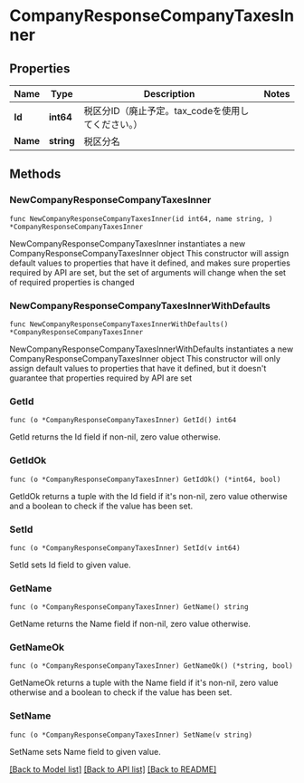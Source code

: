 # CompanyResponseCompanyTaxesInner

## Properties

Name | Type | Description | Notes
------------ | ------------- | ------------- | -------------
**Id** | **int64** | 税区分ID（廃止予定。tax_codeを使用してください。） | 
**Name** | **string** | 税区分名 | 

## Methods

### NewCompanyResponseCompanyTaxesInner

`func NewCompanyResponseCompanyTaxesInner(id int64, name string, ) *CompanyResponseCompanyTaxesInner`

NewCompanyResponseCompanyTaxesInner instantiates a new CompanyResponseCompanyTaxesInner object
This constructor will assign default values to properties that have it defined,
and makes sure properties required by API are set, but the set of arguments
will change when the set of required properties is changed

### NewCompanyResponseCompanyTaxesInnerWithDefaults

`func NewCompanyResponseCompanyTaxesInnerWithDefaults() *CompanyResponseCompanyTaxesInner`

NewCompanyResponseCompanyTaxesInnerWithDefaults instantiates a new CompanyResponseCompanyTaxesInner object
This constructor will only assign default values to properties that have it defined,
but it doesn't guarantee that properties required by API are set

### GetId

`func (o *CompanyResponseCompanyTaxesInner) GetId() int64`

GetId returns the Id field if non-nil, zero value otherwise.

### GetIdOk

`func (o *CompanyResponseCompanyTaxesInner) GetIdOk() (*int64, bool)`

GetIdOk returns a tuple with the Id field if it's non-nil, zero value otherwise
and a boolean to check if the value has been set.

### SetId

`func (o *CompanyResponseCompanyTaxesInner) SetId(v int64)`

SetId sets Id field to given value.


### GetName

`func (o *CompanyResponseCompanyTaxesInner) GetName() string`

GetName returns the Name field if non-nil, zero value otherwise.

### GetNameOk

`func (o *CompanyResponseCompanyTaxesInner) GetNameOk() (*string, bool)`

GetNameOk returns a tuple with the Name field if it's non-nil, zero value otherwise
and a boolean to check if the value has been set.

### SetName

`func (o *CompanyResponseCompanyTaxesInner) SetName(v string)`

SetName sets Name field to given value.



[[Back to Model list]](../README.md#documentation-for-models) [[Back to API list]](../README.md#documentation-for-api-endpoints) [[Back to README]](../README.md)


